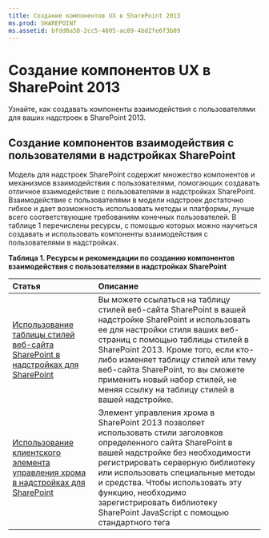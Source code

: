 ```yaml
---
title: Создание компонентов UX в SharePoint 2013
ms.prod: SHAREPOINT
ms.assetid: bfdd0a58-2cc5-4805-ac89-4bd2fe6f3b09
---
```



# Создание компонентов UX в SharePoint 2013
Узнайте, как создавать компоненты взаимодействия с пользователями для ваших надстроек в SharePoint 2013.
## Создание компонентов взаимодействия с пользователями в надстройках SharePoint
<a name="SP15CreateUX_Creating"> </a>

Модель для надстроек SharePoint содержит множество компонентов и механизмов взаимодействия с пользователями, помогающих создавать отличное взаимодействие с пользователями в надстройках SharePoint. Взаимодействие с пользователями в модели надстроек достаточно гибкое и дает возможность использовать методы и платформы, лучше всего соответствующие требованиям конечных пользователей. В таблице 1 перечислены ресурсы, с помощью которых можно научиться создавать и использовать компоненты взаимодействия с пользователями в надстройках.
  
    
    

**Таблица 1. Ресурсы и рекомендации по созданию компонентов взаимодействия с пользователями в надстройках SharePoint**


|**Статья**|**Описание**|
|:-----|:-----|
| [Использование таблицы стилей веб-сайта SharePoint в надстройках для SharePoint](use-a-sharepoint-website-s-style-sheet-in-sharepoint-add-ins.md) <br/> |Вы можете ссылаться на таблицу стилей веб-сайта SharePoint в вашей надстройке SharePoint и использовать ее для настройки стиля ваших веб-страниц с помощью таблицы стилей в SharePoint 2013. Кроме того, если кто-либо изменяет таблицу стилей или тему веб-сайта SharePoint, то вы сможете применить новый набор стилей, не меняя ссылку на таблицу стилей в вашей надстройке.  <br/> |
| [Использование клиентского элемента управления хрома в надстройках для SharePoint](use-the-client-chrome-control-in-sharepoint-add-ins.md) <br/> |Элемент управления хрома в SharePoint 2013 позволяет использовать стили заголовков определенного сайта SharePoint в вашей надстройке без необходимости регистрировать серверную библиотеку или использовать специальные методы и средства. Чтобы использовать эту функцию, необходимо зарегистрировать библиотеку SharePoint JavaScript с помощью стандартного тега <script>. Вы можете использовать заполнитель с помощью HTML-элемента **div** и в дальнейшем настраивать этот элемент управления с использованием доступных параметров. Элемент управления наследует свой внешний вид от указанного веб-сайта SharePoint. <br/> |
| [Создание веб-частей надстройки для установки совместно с надстройкой для SharePoint](create-add-in-parts-to-install-with-your-sharepoint-add-in.md) <br/> |С помощью частей надстроек можно отображать взаимодействие надстройки с пользователями непосредственно на хост-сайте. Часть надстройки отображает содержимое надстройки с помощью **IFrame**. Конечные пользователи могут настраивать взаимодействие с помощью настраиваемых свойств, которые можно предоставлять для части надстройки. Веб-страница надстройки получает значения настраиваемых свойств через параметры в строке запроса.  <br/> |
| [Выполнение пользовательских действий для развертывания надстроек для SharePoint](create-custom-actions-to-deploy-with-sharepoint-add-ins.md) <br/> |При создании надстройки SharePoint с помощью дополнительных действий можно организовать взаимодействие со списками и лентой на хост-сайте. Когда конечные пользователи устанавливают вашу надстройку, на хост-сайте разворачивается дополнительное действие. Дополнительные действия могут открывать удаленную веб-страницу и передавать информацию с помощью строки запроса. Для надстроек доступны два типа дополнительных действий: дополнительное действие ленты и дополнительное действие ECB.  <br/> |
| [Настройка представления списка в надстройках для SharePoint с использованием способа отображения на стороне клиента](customize-a-list-view-in-sharepoint-add-ins-using-client-side-rendering.md) <br/> |Функция отрисовки на стороне клиента предоставляет механизм, который можно использовать для создания собственного вывода для набора элементов управления, размещенных на странице SharePoint. Этот механизм позволяет использовать хорошо известные технологии, например HTML и JavaScript, для задания логики отрисовки представлений списка SharePoint. При использовании отрисовки на стороне клиента можно указывать собственные ресурсы JavaScript и размещать их в соответствии с вариантами хранения данных, доступными для ваших надстроек, например, в библиотеке документов.  <br/> |
| [Использование клиентского элемента управления "Выбор людей" в надстройках для SharePoint с размещением в SharePoint](use-the-client-side-people-picker-control-in-sharepoint-hosted-sharepoint-add-in.md) <br/> |Узнайте, как использовать клиентский элемент управления "Выбор людей" в надстройках SharePoint. Клиентский элемент управления "Выбор людей" предоставляет пользователям возможность быстрого поиска и выбора допустимых учетных записей пользователей для людей, групп и утверждений в организации. Элемент управления выбора является элементом управления HTML и JavaScript, предоставляющим поддержку в разных браузерах.  <br/> |
   

## Дальнейшие действия. Работа с данными в надстройках SharePoint
<a name="SP15CreateUX_Next"> </a>

Вы закончили разработку отличного взаимодействия с пользователями для вашей надстройки? Включите данные с помощью механизмов, доступных вам в Модель для надстроек SharePoint. Дополнительные сведения см. в разделе  [Работа с внешними данными в SharePoint 2013](work-with-external-data-in-sharepoint-2013.md).
  
    
    

## Дополнительные ресурсы
<a name="SP15CreateUX_AddRes"> </a>


-  [Надстройки SharePoint](sharepoint-add-ins.md)
    
  
-  [Проектирование пользовательского интерфейса для надстроек SharePoint](ux-design-for-sharepoint-add-ins.md)
    
  
-  [Разработка надстроек для SharePoint](develop-sharepoint-add-ins.md)
    
  

